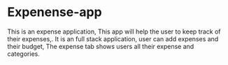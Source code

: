 # Expenense-app
This is an expense application, This app will help the user to keep track of their expenses,. It is an full stack application, user can add expenses and their budget, The expense tab shows users all their expense and categories.
